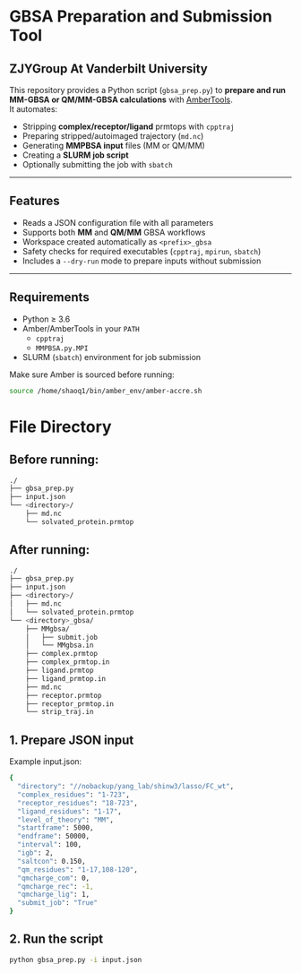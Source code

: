 # GBSA Preparation and Submission Tool 
## ZJYGroup At Vanderbilt University

This repository provides a Python script (`gbsa_prep.py`) to **prepare and run MM-GBSA or QM/MM-GBSA calculations** with [AmberTools](https://ambermd.org/AmberTools.php).  
It automates:

- Stripping **complex/receptor/ligand** prmtops with `cpptraj`
- Preparing stripped/autoimaged trajectory (`md.nc`)
- Generating **MMPBSA input** files (MM or QM/MM)
- Creating a **SLURM job script**
- Optionally submitting the job with `sbatch`

---

## Features

- Reads a JSON configuration file with all parameters
- Supports both **MM** and **QM/MM** GBSA workflows
- Workspace created automatically as `<prefix>_gbsa`
- Safety checks for required executables (`cpptraj`, `mpirun`, `sbatch`)
- Includes a `--dry-run` mode to prepare inputs without submission

---

## Requirements

- Python ≥ 3.6  
- Amber/AmberTools in your `PATH`  
  - `cpptraj`  
  - `MMPBSA.py.MPI`
- SLURM (`sbatch`) environment for job submission

Make sure Amber is sourced before running:

```bash
source /home/shaoq1/bin/amber_env/amber-accre.sh
```

# File Directory
## Before running:
```bash
./
├── gbsa_prep.py
├── input.json
└── <directory>/
    ├── md.nc
    └── solvated_protein.prmtop
```

## After running:
```bash
./
├── gbsa_prep.py
├── input.json
├── <directory>/
│   ├── md.nc
│   └── solvated_protein.prmtop
└── <directory>_gbsa/
    ├── MMgbsa/
    │   ├── submit.job
    │   └── MMgbsa.in
    ├── complex.prmtop
    ├── complex_prmtop.in
    ├── ligand.prmtop
    ├── ligand_prmtop.in
    ├── md.nc
    ├── receptor.prmtop
    ├── receptor_prmtop.in
    └── strip_traj.in
```

## 1. Prepare JSON input
Example input.json:
```bash
{
  "directory": "//nobackup/yang_lab/shinw3/lasso/FC_wt",
  "complex_residues": "1-723",
  "receptor_residues": "18-723",
  "ligand_residues": "1-17",
  "level_of_theory": "MM",
  "startframe": 5000,
  "endframe": 50000,
  "interval": 100,
  "igb": 2,
  "saltcon": 0.150,
  "qm_residues": "1-17,108-120",
  "qmcharge_com": 0,
  "qmcharge_rec": -1,
  "qmcharge_lig": 1,
  "submit_job": "True"
}
```
## 2. Run the script
```bash
python gbsa_prep.py -i input.json
```


